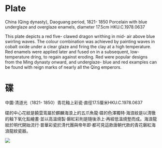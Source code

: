 # Plate  

China (Qing dynasty), Daoguang period, 1821- 1850 Porcelain with blue underglaze and overglaze enamels, diameter  $17.5\mathrm{cm}$  HKU.C.1978.0637  

This plate depicts a red five- clawed dragon writhing in mid- air above blue swirling waves. The colour combination was achieved by painting waves in cobalt oxide under a clear glaze and firing the clay at a high temperature. Red enamels were applied later and fused on in a subsequent, low- temperature dring, to regain against eroding. Red were popular designs from the Ming dynasty onward, and underglaze- blue and red examples can be found with reign marks of nearly all the Qing emperors.

# 碟  

中圜·清道光（1821- 1850）青花釉上彩瓷·直徑17.5厘米HKU.C.1978.0637  

碟的中心花紋是饒雲鸾屬於麒麟海浪上的五爪魚龍·碟的色澤獨特·海浪紋是以清徹的釉下氧化鉛繪畫·並以高溫燒製·磐紅彩則是隨後添上·再經低溫燒墊而成。海浪龍紋於明代開始流行·普華彩瓷於清代團與帝年即·都可見這款唐朝代款的青花磐紅海浪龍紋瓷器。  

![](https://cdn-mineru.openxlab.org.cn/result/2025-07-27/26ec8c02-599c-4b79-9876-e092d6287e02/70d8cf1b566b8e48f1285df8994a61b98de48558cf24b5c407d04557cd85f65f.jpg)